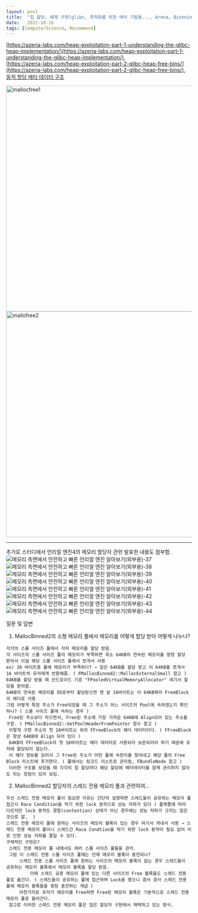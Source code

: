 ```yaml
---
layout: post
title:  "힙 할당, 해제 구현(glibc, 최적화를 위한 여러 기법들..., Arena, Binnning)"
date:   2022-10-16
tags: [ComputerScience, Recommend]
---         
```


[https://azeria-labs.com/heap-exploitation-part-1-understanding-the-glibc-heap-implementation/](https://azeria-labs.com/heap-exploitation-part-1-understanding-the-glibc-heap-implementation/),              
[https://azeria-labs.com/heap-exploitation-part-2-glibc-heap-free-bins/](https://azeria-labs.com/heap-exploitation-part-2-glibc-heap-free-bins/),                           
[동적 할당 메타 데이터 구조](https://sourceware.org/git/gitweb.cgi?p=glibc.git;a=blob;f=malloc/malloc.c;h=6e766d11bc85b6480fa5c9f2a76559f8acf9deb5;hb=HEAD#l1059)            
           
<img width="611" alt="mallocfree1" src="https://user-images.githubusercontent.com/33873804/196029468-e99ddeef-001a-471f-89b5-54d5fcba4f59.png">                      
<img width="611" alt="mallofree2" src="https://user-images.githubusercontent.com/33873804/196029470-cddb2fa6-c7cd-4a48-95b5-beb86f728fe8.png">

---------------------- 

추가로 스터디에서 언리얼 엔진4의 메모리 할당자 관련 발표한 내용도 첨부함.        
![메모리 측면에서 안전하고 빠른 언리얼 엔진 알아보기(외부용)-37](https://user-images.githubusercontent.com/33873804/218701451-afa685ec-f312-4ff3-bab4-11fb40681b3c.png)
![메모리 측면에서 안전하고 빠른 언리얼 엔진 알아보기(외부용)-38](https://user-images.githubusercontent.com/33873804/218701457-4e480a0c-54be-4994-87d5-8181bd0ff33a.png)
![메모리 측면에서 안전하고 빠른 언리얼 엔진 알아보기(외부용)-39](https://user-images.githubusercontent.com/33873804/218701462-f889d77f-de15-4718-a43d-5686613fa746.png)
![메모리 측면에서 안전하고 빠른 언리얼 엔진 알아보기(외부용)-40](https://user-images.githubusercontent.com/33873804/218701464-7e67865b-0df7-4897-9b7e-fbdc344c267a.png)
![메모리 측면에서 안전하고 빠른 언리얼 엔진 알아보기(외부용)-41](https://user-images.githubusercontent.com/33873804/218701467-4f6e1875-f102-4df8-8644-a5ddf9f68324.png)
![메모리 측면에서 안전하고 빠른 언리얼 엔진 알아보기(외부용)-42](https://user-images.githubusercontent.com/33873804/218701469-8efa0eea-fb67-43fc-9ac7-2cdf166dad8c.png)
![메모리 측면에서 안전하고 빠른 언리얼 엔진 알아보기(외부용)-43](https://user-images.githubusercontent.com/33873804/218701471-4714900e-464c-4eb8-9883-d4b7dab979f2.png)
![메모리 측면에서 안전하고 빠른 언리얼 엔진 알아보기(외부용)-44](https://user-images.githubusercontent.com/33873804/218701472-ada45155-7149-4c4e-8640-99ed7221c753.png)
              
질문 및 답변      
1. MallocBinned2의 소형 메모리 풀에서 메모리를 어떻게 할당 받아 어떻게 나누나?
```
각각의 스몰 사이즈 풀에서 각자 메모리를 할당 받음.
각 사이즈의 스몰 사이즈 풀의 메모리가 부족하면 최소 64KB의 연속된 메모리를 왕창 할당 받아서 이걸 해당 스몰 사이즈 풀에서 쪼개서 사용
ex) 16 바이트용 풀에 메모리가 부족하다? → 일단 64KB를 할당 받고 이 64KB를 쪼개서 16 바이트씩 유저에게 반환해줌. ( FMallocBinned2::MallocExternalSmall 참고 )
64KB를 할당 받을 때 안드로이드 기준 "FPooledVirtualMemoryAllocator" 여기서 할당을 받아옴.
64KB의 연속된 메모리를 OS로부터 할당받으면 맨 앞 16바이트는 이 64KB짜리 FreeBlock의 헤더로 사용
그럼 어떻게 특정 주소가 Free되었을 때 그 주소가 어느 사이즈의 Pool에 속하였는지 확인하나? ( 스몰 사이즈 풀에 속하는 경우 )
 Free된 주소보다 작으면서, Free된 주소에 가장 가까운 64KB에 Align되어 있는 주소를 구함. ( FMallocBinned2::GetPoolHeaderFromPointer 함수 참고 )
 이렇게 구한 주소의 첫 16바이트는 위의 FFreeBlock의 헤더 데이터이다. ( FFreeBlock은 항상 64KB에 Align 되어 있다 )
 64KB의 FFreeBlock의 첫 16바이트는 헤더 데이터로 사용되어 보존되어야 하기 때문에 유저에 할당되지 않는다.
 이 헤더 정보를 읽어서 그 Free된 주소가 어떤 풀에 속한지를 찾아내고 해당 풀의 Free Block 리스트에 추가한다. ( 풀에서는 링크드 리스트로 관리됨, FBundleNode 참고 )
 이러한 구조를 보았을 때 각각의 힙 할당마다 해당 할당에 메타데이터를 함께 관리하지 않아도 되는 장점이 있어 보임.
```

2. MallocBinned2 할당자의 스레드 전용 메모리 풀과 관련하여...

```
우선 스레드 전용 메모리 풀이 필요한 이유는 간단히 설명하면 스레드들이 공유하는 메모리 풀 접근시 Race Condition을 막기 위한 lock 동작으로 성능 저하가 있다 ( 플랫폼에 따라 다르지만 lock 동작도 경합(contention) 상태가 아닌 경우에는 성능 저하가 크지는 않은 것으로 앎,  )
스레드 전용 메모리 풀에 원하는 사이즈의 메모리 블록이 있는 경우 여기서 꺼내서 사용 → 스레드 전용 메모리 풀이니 스레드간 Race Condtion을 막기 위한 lock 동작이 필요 없어 이로 인한 성능 저하를 줄일 수 있다. 
구체적인 구현은?
 스레드 전용 메모리 풀 내에서도 여러 스몰 사이즈 풀들을 관리.
 그럼 이 스레드 전용 스몰 사이즈 풀에는 언제 메모리 블록이 충전되나?
     스레드 전용 스몰 사이즈 풀에 원하는 사이즈의 메모리 블록이 없는 경우 스레드들이 공유하는 메모리 블록에서 메모리 블록을 할당 받음.
         이때 스레드 공용 메모리 풀에 있는 다른 사이즈의 Free 블록들도 스레드 전용 풀로 옮긴다. ( 스레드들이 공유하는 풀에 접근하며 Lock을 했으니 겸사 겸사 스레드 전용 풀에 메모리 블록들을 왕창 충전하는 개념 )
     마찬가지로 유저가 메모리를 Free하면 Free된 메모리 블록은 기본적으로 스레드 전용 메모리 풀로 들어간다.
 참고로 이러한 스레드 전용 메모리 풀은 많은 할당자 구현에서 채택하고 있는 방식.
```
